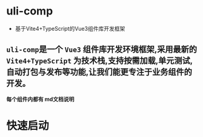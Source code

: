 # uli-comp 
- 基于Vite4+TypeScript的Vue3组件库开发框架
## `uli-comp`是一个 `Vue3` 组件库开发环境框架,采用最新的 `Vite4+TypeScript` 为技术栈,支持按需加载,单元测试,自动打包与发布等功能,让我们能更专注于业务组件的开发。


 **每个组件内都有 md文档说明**
# 快速启动
